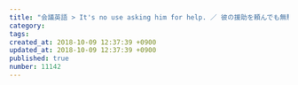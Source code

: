 ```yaml
---
title: "会議英語 > It's no use asking him for help. ／ 彼の援助を頼んでも無駄だ 2014-02-04"
category: 
tags: 
created_at: 2018-10-09 12:37:39 +0900
updated_at: 2018-10-09 12:37:39 +0900
published: true
number: 11142
---
```



